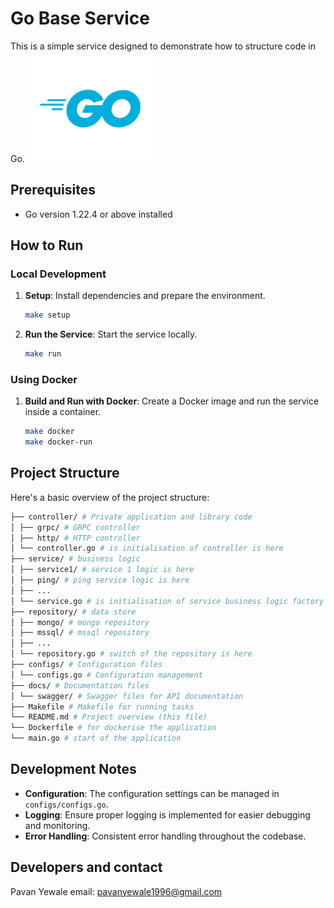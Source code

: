 # Go Base Service

This is a simple service designed to demonstrate how to structure code in Go.
<img src="golang.png" alt="Go Logo" width="200"/>
## Prerequisites

- Go version 1.22.4 or above installed

## How to Run

### Local Development

1. **Setup**: Install dependencies and prepare the environment.
    ```bash
    make setup
    ```

2. **Run the Service**: Start the service locally.
    ```bash
    make run
    ```

### Using Docker

1. **Build and Run with Docker**: Create a Docker image and run the service inside a container.
    ```bash
    make docker
    make docker-run
    ```

## Project Structure

Here's a basic overview of the project structure:
```bash
├── controller/ # Private application and library code
│ ├── grpc/ # GRPC controller
│ ├── http/ # HTTP controller
│ └── controller.go # is initialisation of controller is here
├── service/ # business logic
│ ├── service1/ # service 1 logic is here
│ ├── ping/ # ping service logic is here
│ ├── ...
│ └── service.go # is initialisation of service business logic factory is here
├── repository/ # data store
│ ├── mongo/ # mongo repository
│ ├── mssql/ # mssql repository
│ ├── ...
│ └── repository.go # switch of the repository is here
├── configs/ # Configuration files
│ └── configs.go # Configuration management
├── docs/ # Documentation files
│ └── swagger/ # Swagger files for API documentation
├── Makefile # Makefile for running tasks
└── README.md # Project overview (this file)
└── Dockerfile # for dockerise the application
└── main.go # start of the application
```

## Development Notes

- **Configuration**: The configuration settings can be managed in `configs/configs.go`.
- **Logging**: Ensure proper logging is implemented for easier debugging and monitoring.
- **Error Handling**: Consistent error handling throughout the codebase.

## Developers and contact
Pavan Yewale
email: pavanyewale1996@gmail.com

